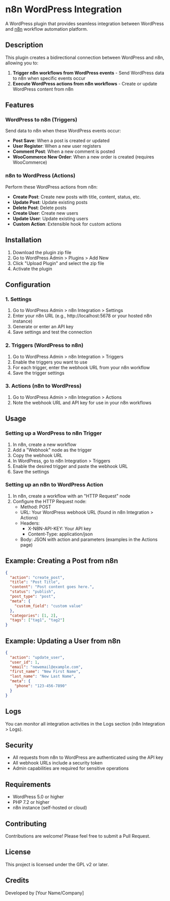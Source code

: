 # n8n WordPress Integration

A WordPress plugin that provides seamless integration between WordPress and [n8n](https://n8n.io/) workflow automation platform.

## Description

This plugin creates a bidirectional connection between WordPress and n8n, allowing you to:

1. **Trigger n8n workflows from WordPress events** - Send WordPress data to n8n when specific events occur
2. **Execute WordPress actions from n8n workflows** - Create or update WordPress content from n8n

## Features

### WordPress to n8n (Triggers)

Send data to n8n when these WordPress events occur:

- **Post Save**: When a post is created or updated
- **User Register**: When a new user registers
- **Comment Post**: When a new comment is posted
- **WooCommerce New Order**: When a new order is created (requires WooCommerce)

### n8n to WordPress (Actions)

Perform these WordPress actions from n8n:

- **Create Post**: Create new posts with title, content, status, etc.
- **Update Post**: Update existing posts
- **Delete Post**: Delete posts
- **Create User**: Create new users
- **Update User**: Update existing users
- **Custom Action**: Extensible hook for custom actions

## Installation

1. Download the plugin zip file
2. Go to WordPress Admin > Plugins > Add New
3. Click "Upload Plugin" and select the zip file
4. Activate the plugin

## Configuration

### 1. Settings

1. Go to WordPress Admin > n8n Integration > Settings
2. Enter your n8n URL (e.g., http://localhost:5678 or your hosted n8n instance)
3. Generate or enter an API key
4. Save settings and test the connection

### 2. Triggers (WordPress to n8n)

1. Go to WordPress Admin > n8n Integration > Triggers
2. Enable the triggers you want to use
3. For each trigger, enter the webhook URL from your n8n workflow
4. Save the trigger settings

### 3. Actions (n8n to WordPress)

1. Go to WordPress Admin > n8n Integration > Actions
2. Note the webhook URL and API key for use in your n8n workflows

## Usage

### Setting up a WordPress to n8n Trigger

1. In n8n, create a new workflow
2. Add a "Webhook" node as the trigger
3. Copy the webhook URL
4. In WordPress, go to n8n Integration > Triggers
5. Enable the desired trigger and paste the webhook URL
6. Save the settings

### Setting up an n8n to WordPress Action

1. In n8n, create a workflow with an "HTTP Request" node
2. Configure the HTTP Request node:
   - Method: POST
   - URL: Your WordPress webhook URL (found in n8n Integration > Actions)
   - Headers:
     - X-N8N-API-KEY: Your API key
     - Content-Type: application/json
   - Body: JSON with action and parameters (examples in the Actions page)

## Example: Creating a Post from n8n

```json
{
  "action": "create_post",
  "title": "Post Title",
  "content": "Post content goes here.",
  "status": "publish",
  "post_type": "post",
  "meta": {
    "custom_field": "custom value"
  },
  "categories": [1, 2],
  "tags": ["tag1", "tag2"]
}
```

## Example: Updating a User from n8n

```json
{
  "action": "update_user",
  "user_id": 1,
  "email": "newemail@example.com",
  "first_name": "New First Name",
  "last_name": "New Last Name",
  "meta": {
    "phone": "123-456-7890"
  }
}
```

## Logs

You can monitor all integration activities in the Logs section (n8n Integration > Logs).

## Security

- All requests from n8n to WordPress are authenticated using the API key
- All webhook URLs include a security token
- Admin capabilities are required for sensitive operations

## Requirements

- WordPress 5.0 or higher
- PHP 7.2 or higher
- n8n instance (self-hosted or cloud)

## Contributing

Contributions are welcome! Please feel free to submit a Pull Request.

## License

This project is licensed under the GPL v2 or later.

## Credits

Developed by [Your Name/Company]